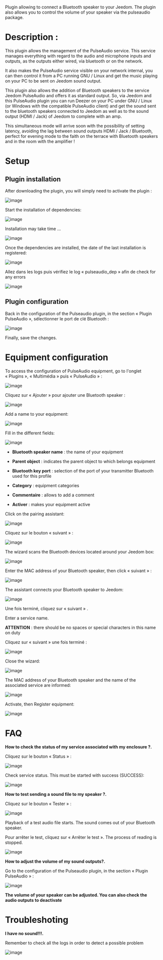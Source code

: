 Plugin allowing to connect a Bluetooth speaker to your Jeedom. The
plugin also allows you to control the volume of your speaker via the
pulseaudio package.

Description : 
=============

This plugin allows the management of the PulseAudio service. This service manages everything
with regard to the audio and microphone inputs and outputs, as the outputs
either wired, via bluetooth or on the network.

It also makes the PulseAudio service visible on your network
internal, you can then control it from a PC running
GNU / Linux and get the music playing on your PC to be
sent on Jeedom sound output.

This plugin also allows the addition of Bluetooth speakers to the service
Jeedom PulseAudio and offers it as standard output. So, via
Jeedom and this PulseAudio plugin you can run Deezer on your PC
under GNU / Linux (or Windows with the compatible PulseAudio client) and
get the sound sent to the bluetooth speakers
connected to Jeedom as well as to the sound output (HDMI / Jack) of Jeedom
to complete with an amp.

This simultaneous mode will arrive soon with the possibility of setting
latency, avoiding the lag between sound outputs
HDMI / Jack / Bluetooth, perfect for evening mode to the faith on the
terrace with Bluetooth speakers and in the room with the amplifier !

Setup 
=============

Plugin installation 
----------------------

After downloading the plugin, you will simply need to activate the
plugin :

![image](index_html_6e0dcff06783d142.png)

Start the installation of dependencies:

![image](index_html_ee255917648caafe.png)

Installation may take time ...

![image](index_html_8f5ac294e319722b.png)

Once the dependencies are installed, the date of the last installation
is registered:

![image](index_html_ae07628d0d9cf23c.png)

Allez dans les logs puis vérifiez le log « pulseaudio\_dep » afin de
check for any errors

![image](index_html_1857092a331f01.png)

Plugin configuration 
-----------------------

Back in the configuration of the Pulseaudio plugin, in the section
« Plugin PulseAudio », sélectionner le port de clé Bluetooth :

![image](index_html_a5211f99cfeafe53.png)

Finally, save the changes.

Equipment configuration 
=============================

To access the configuration of PulseAudio equipment, go to
l'onglet « Plugins », « Multimédia » puis « PulseAudio » :

![image](index_html_6144037f2a656556.png)

Cliquez sur « Ajouter » pour ajouter une Bluetooth speaker :

![image](index_html_a952e7310171feda.png)

Add a name to your equipment:

![image](index_html_5a766711e205ad3.png)

Fill in the different fields:

![image](index_html_59ce8e4aed01a0ef.png)

-   **Bluetooth speaker name** : the name of your equipment

-   **Parent object** : indicates the parent object to which belongs
    equipment

-   **Bluetooth key port** : selection of the port of your transmitter
    Bluetooth used for this profile

-   **Category** : equipment categories

-   **Commentaire** : allows to add a comment

-   **Activer** : makes your equipment active

Click on the pairing assistant:

![image](index_html_b11a463a181fee2c.png)

Cliquez sur le bouton « suivant » :

![image](index_html_74cfef6547af4c77.png)

The wizard scans the Bluetooth devices located around
your Jeedom box:

![image](index_html_fe41bb846a95a14d.png)

Enter the MAC address of your Bluetooth speaker, then click
« suivant » :

![image](index_html_dc20199f96adebcf.png)

The assistant connects your Bluetooth speaker to Jeedom:

![image](index_html_775afe588b6090f6.png)

Une fois terminé, cliquez sur « suivant » .

Enter a service name.

**ATTENTION** : there should be no spaces or special characters in this name
on duty

Cliquez sur « suivant » une fois terminé :

![image](index_html_d15cbd674d21a3e7.png)

Close the wizard:

![image](index_html_34ceb59a4191f244.png)

The MAC address of your Bluetooth speaker and the name of the associated service
are informed:

![image](index_html_2f0531b2fa9ff325.png)

Activate, then Register equipment:

![image](index_html_b314d3c57bca2c32.png)

FAQ 
===

**How to check the status of my service associated with my enclosure ?.**

Cliquez sur le bouton « Status » :

![image](index_html_44f3633e34fd5c50.png)

Check service status. This must be started with
success (SUCCESS):

![image](index_html_fa551e46a49f58af.png)

**How to test sending a sound file to my speaker ?.**

Cliquez sur le bouton « Tester » :

![image](index_html_bcb212ce18487be2.png)

Playback of a test audio file starts. The sound comes out of your
Bluetooth speaker.

Pour arrêter le test, cliquez sur « Arrêter le test ». The process of
reading is stopped.

![image](index_html_d2e914b1c2572539.png)

**How to adjust the volume of my sound outputs?.**

Go to the configuration of the Pulseaudio plugin, in the section
« Plugin PulseAudio » :

![image](index_html_5ba2b0d4b358e723.png)

**The volume of your speaker can be adjusted. You can also check
the audio outputs to deactivate**

Troubleshoting 
==============

**I have no sound!!!.**

Remember to check all the logs in order to detect a possible problem

![image](index_html_672321a0b40ba4c5.png)
